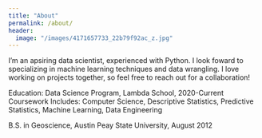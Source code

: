 ```yaml
---
title: "About"
permalink: /about/
header:
  image: "/images/4171657733_22b79f92ac_z.jpg"
---
```


I’m an apsiring data scientist, experienced with Python. I look foward to specializing in machine learning techniques and data wrangling. I love working on projects together, so feel free to reach out for a collaboration!

Education:
Data Science Program, Lambda School, 2020-Current
Coursework Includes: Computer Science, Descriptive Statistics, Predictive Statistics, Machine Learning, Data Engineering

B.S. in Geoscience, Austin Peay State University, August 2012
